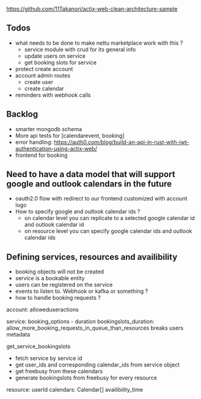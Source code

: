https://github.com/11Takanori/actix-web-clean-architecture-sample

## Todos

- what needs to be done to make nettu marketplace work with this ? 
    - service module with crud for its general info
    - update users on service
    - get booking slots for service
- protect create account
- account admin routes
  - create user
  - create calendar
- reminders with webhook calls


## Backlog

- smarter mongodb schema
- More api tests for [calendarevent, booking]
- error handling: https://auth0.com/blog/build-an-api-in-rust-with-jwt-authentication-using-actix-web/
- frontend for booking


## Need to have a data model that will support google and outlook calendars in the future
- oauth2.0 flow with redirect to our frontend customized with account logo
- How to specify google and outlook calendar ids ? 
  - on calendar level you can replicate to a selected google calendar id and outlook calendar id
  - on resource level you can specify google calendar ids and outlook calendar ids


## Defining services, resources and availibility
- booking objects will not be created 
- service is a bookable entity
- users can be registered on the service
- events to listen to. Webhook or kafka or something ? 
- how to handle booking requests ? 

account:
  alloweduseractions

service:
  booking_options
    - duration
  bookingslots_duration:
  allow_more_booking_requests_in_queue_than_resources
  breaks
  users 
  metadata

get_service_bookingslots
  - fetch service by service id
  - get user_ids and corresponding calendar_ids from service object
  - get freebusy from these calendars
  - generate bookingslots from freebusy for every resource


resource:
  userId
  calendars: Calendar[]
  availibility_time
